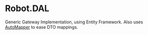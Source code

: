 # Robot.DAL
Generic Gateway Implementation, using Entity Framework. Also uses [AutoMapper](https://github.com/AutoMapper/AutoMapper) to ease DTO mappings.
